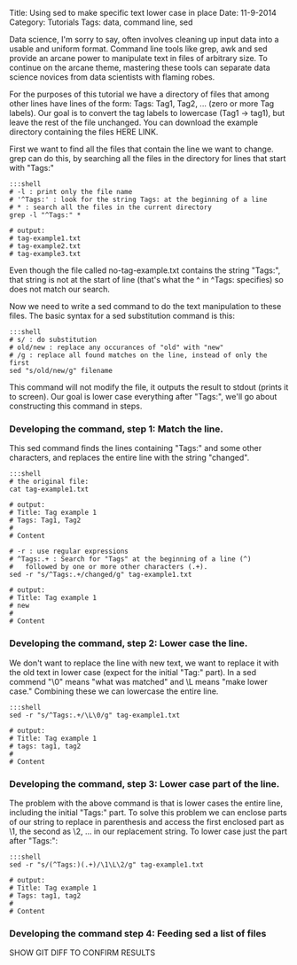 Title: Using sed to make specific text lower case in place
Date: 11-9-2014
Category: Tutorials
Tags: data, command line, sed

Data science, I'm sorry to say, often involves cleaning up input data into a usable and uniform format. Command line tools like grep, awk and sed provide an arcane power to manipulate text in files of arbitrary size. To continue on the arcane theme, mastering these tools can separate data science novices from data scientists with flaming robes. 

For the purposes of this tutorial we have a directory of files that among other lines have lines of the form: Tags: Tag1, Tag2, ... (zero or more Tag labels). Our goal is to convert the tag labels to lowercase (Tag1 -> tag1), but leave the rest of the file unchanged. You can download the example directory containing the files HERE LINK.

First we want to find all the files that contain the line we want to change. grep can do this, by searching all the files in the directory for lines that start with "Tags:"

    :::shell
    # -l : print only the file name
    # '^Tags:' : look for the string Tags: at the beginning of a line
    # *	: search all the files in the current directory
    grep -l "^Tags:" *

    # output:
    # tag-example1.txt
    # tag-example2.txt
    # tag-example3.txt

Even though the file called no-tag-example.txt contains the string "Tags:", that string is not at the start of line (that's what the ^ in ^Tags: specifies) so does not match our search.

Now we need to write a sed command to do the text manipulation to these files. The basic syntax for a sed substitution command is this:

    :::shell
    # s/ : do substitution
    # old/new : replace any occurances of "old" with "new"
    # /g : replace all found matches on the line, instead of only the first
    sed "s/old/new/g" filename

This command will not modify the file, it outputs the result to stdout (prints it to screen). Our goal is lower case everything after "Tags:", we'll go about constructing this command in steps. 

### Developing the command, step 1: Match the line. 

This sed command finds the lines containing "Tags:" and some other characters, and replaces the entire line with the string "changed".


    :::shell
    # the original file:
    cat tag-example1.txt

    # output:
    # Title: Tag example 1
    # Tags: Tag1, Tag2
    # 
    # Content

    # -r : use regular expressions
    # ^Tags:.+ : Search for "Tags" at the beginning of a line (^)
    #   followed by one or more other characters (.+).
    sed -r "s/^Tags:.+/changed/g" tag-example1.txt
    
    # output:
    # Title: Tag example 1
    # new
    # 
    # Content

### Developing the command, step 2: Lower case the line.

We don't want to replace the line with new text, we want to replace it with the old text in lower case (expect for the initial "Tag:" part). In a sed commend "\0" means "what was matched" and \L means "make lower case." Combining these we can lowercase the entire line.

    :::shell
    sed -r "s/^Tags:.+/\L\0/g" tag-example1.txt 

    # output:
    # Title: Tag example 1
    # tags: tag1, tag2
    # 
    # Content

### Developing the command, step 3: Lower case part of the line.

The problem with the above command is that is lower cases the entire line, including the initial "Tags:" part. To solve this problem we can enclose parts of our string to replace in parenthesis and access the first enclosed part as \1, the second as \2, ... in our replacement string. To lower case just the part after "Tags:":

    :::shell
    sed -r "s/(^Tags:)(.+)/\1\L\2/g" tag-example1.txt 

    # output:
    # Title: Tag example 1
    # Tags: tag1, tag2
    # 
    # Content

### Developing the command step 4: Feeding sed a list of files

SHOW GIT DIFF TO CONFIRM RESULTS